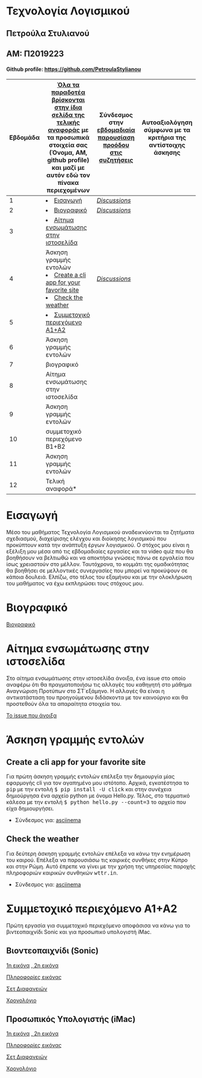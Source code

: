 # Τεχνολογία Λογισμικού
## Πετρούλα Στυλιανού 
## ΑΜ: Π2019223
#### Github profile: https://github.com/PetroulaStylianou


| Εβδομάδα | [Όλα τα παραδοτέα βρίσκονται στην ίδια σελίδα της τελικής αναφοράς](https://courses-ionio.github.io/help/deliverables/) με τα προσωπικά στοιχεία σας (Όνομα, ΑΜ, github profile) και μαζί με αυτόν εδώ τον πίνακα περιεχομένων | Σύνδεσμος στην [εβδομαδιαία παρουσίαση προόδου στις συζητήσεις](https://github.com/courses-ionio/help/discussions/categories/show-and-tell) | Αυτοαξιολόγηση σύμφωνα με τα κριτήρια της αντίστοιχης άσκησης |
| --- | --- | --- | --- |
| 1 | <li><a href="#Εισαγωγή"></span> <span class="toctext">Εισαγωγή</span></a> | <i><a href="https://github.com/courses-ionio/help/discussions/96" title="Discussions">Discussions</a></i> | |
| 2 | <li><a href="#Βιογραφικό"></span> <span class="toctext">Βιογραφικό</span></a> | <i><a href="https://github.com/courses-ionio/help/discussions/217" title="Discussions">Discussions</a></i> | |
| 3 | <li><a href="#Αίτημα ενσωμάτωσης στην ιστοσελίδα"></span> <span class="toctext">Αίτημα ενσωμάτωσης στην ιστοσελίδα</span></a>  | | |
| 4 | Άσκηση γραμμής εντολών <li><a href="#Create a cli app for your favorite site"></span> <span class="toctext">Create a cli app for your favorite site</span></a>  <li><a href="#Check the weather"></span> <span class="toctext">Check the weather</span></a>| <i><a href="https://github.com/courses-ionio/help/discussions/366" title="Discussions">Discussions</a></i> | |
| 5 | <li><a href="#Συμμετοχικό περιεχόμενο A1+A2"></span> <span class="toctext">Συμμετοχικό περιεχόμενο A1+A2</span></a> | | |
| 6 | Άσκηση γραμμής εντολών | | |
| 7 | βιογραφικό | | |
| 8 | Αίτημα ενσωμάτωσης στην ιστοσελίδα | | |
| 9 | Άσκηση γραμμής εντολών | | |
| 10 | συμμετοχικό περιεχόμενο B1+B2 | | |
| 11 | Άσκηση γραμμής εντολών | | |
| 12 | Τελική αναφορά* | | |



# Εισαγωγή

Μέσο του μαθήματος Τεχνολογία Λογισμικού αναδεικνύονται τα ζητήματα σχεδιασμού, διαχείρισης ελέγχου και διοίκησης λογισμικού που προκύπτουν κατά την ανάπτυξη έργων λογισμικού.  Ο στόχος μου είναι η εξέλιξη μου μέσα από τις εβδομαδιαίες εργασίες και τα video quiz που θα βοηθήσουν να βελτιωθώ και να αποκτήσω γνώσεις πάνω σε εργαλεία που ίσως χρειαστούν στο μέλλον. Ταυτόχρονα, το κομμάτι της ομαδικότητας θα βοηθήσει σε μελλοντικές συνεργασίες που μπορεί να προκύψουν σε κάποια δουλειά. Ελπίζω, στο τέλος του εξαμήνου και με την ολοκλήρωση του μαθήματος να έχω εκπληρώσει τους στόχους μου.


# Βιογραφικό

[Βιογραφικό](https://petroulastylianou.github.io/online-cv/)


# Αίτημα ενσωμάτωσης στην ιστοσελίδα

Στο αίτημα ενσωμάτωσης στην ιστοσελίδα άνοιξα, ένα issue στο οποίο αναφέρω ότι θα πραγματοποιήσω τις αλλαγές του καθηγητή στο μάθημα Αναγνώριση Προτύπων στο ΣΤ΄εξάμηνο. Η αλλαγές θα είναι η αντικατάσταση του προηγούμενου διδάσκοντα με τον καινούργιο και θα προστεθούν όλα τα απαραίτητα στοιχεία του.

[Το issue που άνοιξα](https://github.com/ioniodi/sitegr/issues/271)

# Άσκηση γραμμής εντολών 
## Create a cli app for your favorite site

Για πρώτη άσκηση γραμμής εντολών επέλεξα την δημιουργία μίας εφαρμογής cli για τον αγαπημένο μου ιστότοπο. Αρχικά, εγκατέστησα το <kbd>pip</kbd> με την εντολή <kbd>$ pip install -U click</kbd> και στην συνέχεια δημιούργησα ένα αρχείο python με όνομα Hello.py. Τέλος, στο τερματικό κάλεσα με την εντολή <kbd>$ python hello.py --count=3</kbd> το αρχείο που είχα δημιουργήσει.

* Σύνδεσμος για: [asciinema](https://asciinema.org/a/476425)


## Check the weather

Για δεύτερη άσκηση γραμμής εντολών επέλεξα να κάνω την ενημέρωση του καιρού. Επέλεξα να παρουσιάσω τις καιρικές συνθήκες στην Κύπρο και στην Ρώμη. Αυτό έπρεπε να γίνει με την χρήση της υπηρεσίας παροχής πληροφοριών καιρικών συνθηκών <kbd>wttr.in</kbd>.


* Σύνδεσμος για: [asciinema](https://asciinema.org/a/USzd9XMgBzV3ekuJIDLox2Oyq)


# Συμμετοχικό περιεχόμενο A1+A2

Πρώτη εργασία για συμμετοχικό περιεχόμενο αποφάσισα να κάνω για το βιντεοπαιχνίδι Sonic και για προσωπικό υπολογιστή iMac.

## Βιοντεοπαιχνίδι (Sonic)
[1η εικόνα](https://github.com/PetroulaStylianou/images_/blob/master/Sonic-%20thumb.jpeg)
[, 2η εικόνα](https://github.com/PetroulaStylianou/images_/blob/master/Sonic.jpeg)

[Πληροφορίες εικόνας](https://github.com/PetroulaStylianou/_gallery_/blob/master/Sonic.md)

[Σετ Διαφανειών](https://github.com/PetroulaStylianou/site/blob/master/_slides/videogames.md)

[Χρονολόγιο](https://github.com/PetroulaStylianou/site/blob/master/_timeline/videogames.md)


## Προσωπικός Yπολογιστής (iMac)
[1η εικόνα](https://github.com/PetroulaStylianou/images_/blob/master/iMac-%20thumb.png)
[, 2η εικόνα](https://github.com/PetroulaStylianou/images_/blob/master/iMac.png)

[Πληροφορίες εικόνας](https://github.com/PetroulaStylianou/_gallery_/blob/master/iMac.md)

[Σετ Διαφανειών](https://github.com/PetroulaStylianou/site/blob/master/_slides/prototyping.md)

[Χρονολόγιο](https://github.com/PetroulaStylianou/site/blob/master/_timeline/personal.md)








